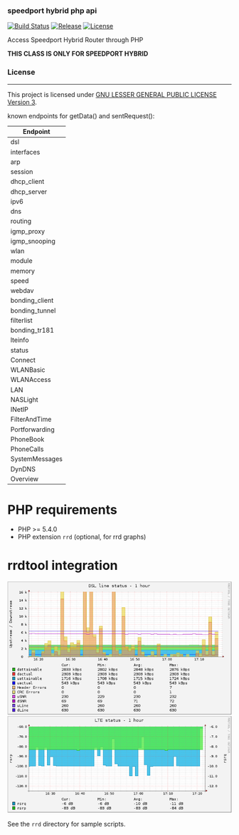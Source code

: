 ### speedport hybrid php api

[![Build Status](https://travis-ci.org/Stricted/speedport-hybrid-php-api.svg)](https://travis-ci.org/Stricted/speedport-hybrid-php-api) [![Release](https://img.shields.io/github/release/Stricted/speedport-hybrid-php-api.svg?style=flat-square)](https://github.com/Stricted/speedport-hybrid-php-api/releases/latest) [![License](https://img.shields.io/badge/license-LGPLv3-brightgreen.svg?style=flat-square)](https://github.com/Stricted/speedport-hybrid-php-api/blob/master/LICENSE)

Access Speedport Hybrid Router through PHP

**THIS CLASS IS ONLY FOR SPEEDPORT HYBRID**

### License
---
This project is licensed under [GNU LESSER GENERAL PUBLIC LICENSE Version 3](https://github.com/Stricted/speedport-hybrid-php-api/blob/master/LICENSE).

known endpoints for getData() and sentRequest():

| Endpoint       |
| -------------- |
| dsl            |
| interfaces     |
| arp            |
| session        |
| dhcp_client    |
| dhcp_server    |
| ipv6           |
| dns            |
| routing        |
| igmp_proxy     |
| igmp_snooping  |
| wlan           |
| module         |
| memory         |
| speed          |
| webdav         |
| bonding_client |
| bonding_tunnel |
| filterlist     |
| bonding_tr181  |
| lteinfo        |
| status         |
| Connect        |
| WLANBasic      |
| WLANAccess     |
| LAN            |
| NASLight       |
| INetIP         |
| FilterAndTime  |
| Portforwarding |
| PhoneBook      |
| PhoneCalls     |
| SystemMessages |
| DynDNS         |
| Overview       |

PHP requirements
============= 
 * PHP >= 5.4.0
 * PHP extension `rrd` (optional, for rrd graphs)

rrdtool integration
=============

![dsl status](assets/dsl-1h.png)
![lte status](assets/lteinfo-1h.png)

See the ```rrd``` directory for sample scripts.